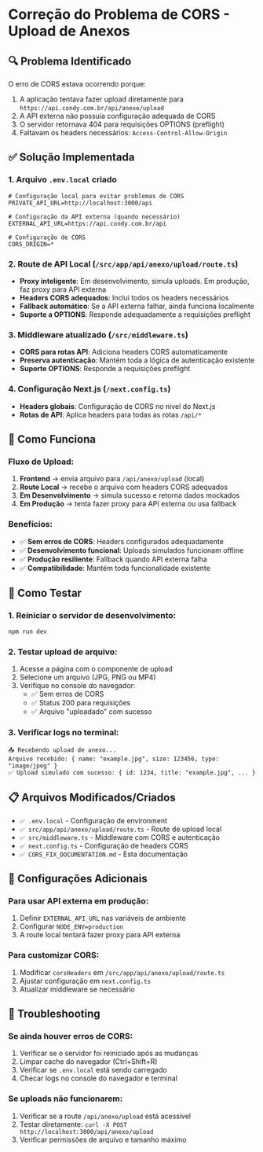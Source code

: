 # Correção do Problema de CORS - Upload de Anexos

## 🔍 Problema Identificado

O erro de CORS estava ocorrendo porque:
1. A aplicação tentava fazer upload diretamente para `https://api.condy.com.br/api/anexo/upload`
2. A API externa não possuía configuração adequada de CORS
3. O servidor retornava 404 para requisições OPTIONS (preflight)
4. Faltavam os headers necessários: `Access-Control-Allow-Origin`

## ✅ Solução Implementada

### 1. Arquivo `.env.local` criado
```env
# Configuração local para evitar problemas de CORS
PRIVATE_API_URL=http://localhost:3000/api

# Configuração da API externa (quando necessário)
EXTERNAL_API_URL=https://api.condy.com.br/api

# Configuração de CORS
CORS_ORIGIN=*
```

### 2. Route de API Local (`/src/app/api/anexo/upload/route.ts`)
- **Proxy inteligente**: Em desenvolvimento, simula uploads. Em produção, faz proxy para API externa
- **Headers CORS adequados**: Inclui todos os headers necessários
- **Fallback automático**: Se a API externa falhar, ainda funciona localmente
- **Suporte a OPTIONS**: Responde adequadamente a requisições preflight

### 3. Middleware atualizado (`/src/middleware.ts`)
- **CORS para rotas API**: Adiciona headers CORS automaticamente
- **Preserva autenticação**: Mantém toda a lógica de autenticação existente
- **Suporte OPTIONS**: Responde a requisições preflight

### 4. Configuração Next.js (`/next.config.ts`)
- **Headers globais**: Configuração de CORS no nível do Next.js
- **Rotas de API**: Aplica headers para todas as rotas `/api/*`

## 🚀 Como Funciona

### Fluxo de Upload:
1. **Frontend** → envia arquivo para `/api/anexo/upload` (local)
2. **Route Local** → recebe o arquivo com headers CORS adequados
3. **Em Desenvolvimento** → simula sucesso e retorna dados mockados
4. **Em Produção** → tenta fazer proxy para API externa ou usa fallback

### Benefícios:
- ✅ **Sem erros de CORS**: Headers configurados adequadamente
- ✅ **Desenvolvimento funcional**: Uploads simulados funcionam offline
- ✅ **Produção resiliente**: Fallback quando API externa falha
- ✅ **Compatibilidade**: Mantém toda funcionalidade existente

## 🧪 Como Testar

### 1. Reiniciar o servidor de desenvolvimento:
```bash
npm run dev
```

### 2. Testar upload de arquivo:
1. Acesse a página com o componente de upload
2. Selecione um arquivo (JPG, PNG ou MP4)
3. Verifique no console do navegador:
   - ✅ Sem erros de CORS
   - ✅ Status 200 para requisições
   - ✅ Arquivo "uploadado" com sucesso

### 3. Verificar logs no terminal:
```
📤 Recebendo upload de anexo...
Arquivo recebido: { name: "example.jpg", size: 123456, type: "image/jpeg" }
✅ Upload simulado com sucesso: { id: 1234, title: "example.jpg", ... }
```

## 📋 Arquivos Modificados/Criados

- `✅ .env.local` - Configuração de environment
- `✅ src/app/api/anexo/upload/route.ts` - Route de upload local
- `✅ src/middleware.ts` - Middleware com CORS e autenticação
- `✅ next.config.ts` - Configuração de headers CORS
- `✅ CORS_FIX_DOCUMENTATION.md` - Esta documentação

## 🔧 Configurações Adicionais

### Para usar API externa em produção:
1. Definir `EXTERNAL_API_URL` nas variáveis de ambiente
2. Configurar `NODE_ENV=production`
3. A route local tentará fazer proxy para API externa

### Para customizar CORS:
1. Modificar `corsHeaders` em `/src/app/api/anexo/upload/route.ts`
2. Ajustar configuração em `next.config.ts`
3. Atualizar middleware se necessário

## 🐛 Troubleshooting

### Se ainda houver erros de CORS:
1. Verificar se o servidor foi reiniciado após as mudanças
2. Limpar cache do navegador (Ctrl+Shift+R)
3. Verificar se `.env.local` está sendo carregado
4. Checar logs no console do navegador e terminal

### Se uploads não funcionarem:
1. Verificar se a route `/api/anexo/upload` está acessível
2. Testar diretamente: `curl -X POST http://localhost:3000/api/anexo/upload`
3. Verificar permissões de arquivo e tamanho máximo